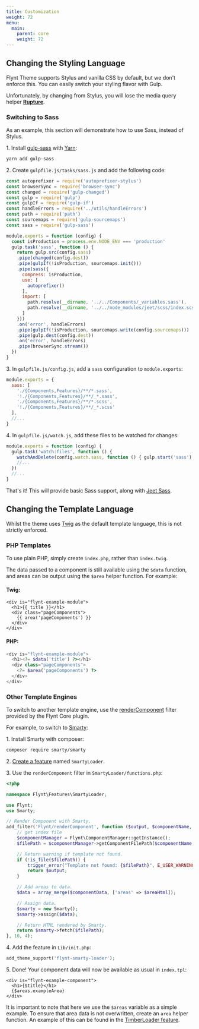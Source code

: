 ```yaml
---
title: Customization
weight: 72
menu:
  main:
    parent: core
    weight: 72
---
```



## Changing the Styling Language

Flynt Theme supports Stylus and vanilla CSS by default, but we don't enforce this. You can easily switch your styling flavor with Gulp.

Unfortunately, by changing from Stylus, you will lose the media query helper **[Rupture](https://github.com/jescalan/rupture)**.

### Switching to Sass
As an example, this section will demonstrate how to use Sass, instead of Stylus.

1\. Install [gulp-sass](https://www.npmjs.com/package/gulp-sass) with [Yarn](https://yarnpkg.com/en/):

```bash
yarn add gulp-sass
```

2\. Create `gulpfile.js/tasks/sass.js` and add the following code:

```js
const autoprefixer = require('autoprefixer-stylus')
const browserSync = require('browser-sync')
const changed = require('gulp-changed')
const gulp = require('gulp')
const gulpIf = require('gulp-if')
const handleErrors = require('../utils/handleErrors')
const path = require('path')
const sourcemaps = require('gulp-sourcemaps')
const sass = require('gulp-sass')

module.exports = function (config) {
  const isProduction = process.env.NODE_ENV === 'production'
  gulp.task('sass', function () {
    return gulp.src(config.sass)
    .pipe(changed(config.dest))
    .pipe(gulpIf(!isProduction, sourcemaps.init()))
    .pipe(sass({
      compress: isProduction,
      use: [
        autoprefixer()
      ],
      import: [
        path.resolve(__dirname, '../../Components/_variables.sass'),
        path.resolve(__dirname, '../../node_modules/jeet/scss/index.scss')
      ]
    }))
    .on('error', handleErrors)
    .pipe(gulpIf(!isProduction, sourcemaps.write(config.sourcemaps)))
    .pipe(gulp.dest(config.dest))
    .on('error', handleErrors)
    .pipe(browserSync.stream())
  })
}
```

3\. In `gulpfile.js/config.js`, add a `sass` configuration to `module.exports`:

```js
module.exports = {
  sass: [
    './{Components,Features}/**/*.sass',
    '!./{Components,Features}/**/_*.sass',
    './{Components,Features}/**/*.scss',
    '!./{Components,Features}/**/_*.scss'
  ],
  //...
}
```

4\. In `gulpfile.js/watch.js`, add these files to be watched for changes:

```js
module.exports = function (config) {
  gulp.task('watch:files', function () {
    watchAndDelete(config.watch.sass, function () { gulp.start('sass') }, config.dest)
    //...
  })
  //...
}
```

That's it! This will provide basic Sass support, along with [Jeet Sass](http://jeet.gs/).

## Changing the Template Language

Whilst the theme uses [Twig](https://twig.sensiolabs.org) as the default template language, this is not strictly enforced.

### PHP Templates
To use plain PHP, simply create `index.php`, rather than `index.twig`.

The data passed to a component is still available using the `$data` function, and areas can be output using the `$area` helper function. For example:

#### Twig:
```twig
<div is="flynt-example-module">
  <h1>{{ title }}</h1>
  <div class="pageComponents">
    {{ area('pageComponents') }}
  </div>
</div>
```

#### PHP:
```php
<div is="flynt-example-module">
  <h1><?= $data('title') ?></h1>
  <div class="pageComponents">
    <?= $area('pageComponents') ?>
  </div>
</div>
```

### Other Template Engines
To switch to another template engine, use the [renderComponent](/guide/core/api/#flynt-rendercomponent) filter provided by the Flynt Core plugin.

For example, to switch to [Smarty](http://www.smarty.net/):

1\. Install Smarty with composer:

```bash
composer require smarty/smarty
```

2\. [Create a feature](/guide/features/creating-features/) named `SmartyLoader`.

3\. Use the `renderComponent` filter in `SmartyLoader/functions.php`:

```php
<?php

namespace Flynt\Features\SmartyLoader;

use Flynt;
use Smarty;

// Render Component with Smarty.
add_filter('Flynt/renderComponent', function ($output, $componentName, $componentData, $areaHtml) {
    // get index file
    $componentManager = Flynt\ComponentManager::getInstance();
    $filePath = $componentManager->getComponentFilePath($componentName, 'index.tpl');

    // Return warning if template not found.
    if (!is_file($filePath)) {
        trigger_error("Template not found: {$filePath}", E_USER_WARNING);
        return $output;
    }

    // Add areas to data.
    $data = array_merge($componentData, ['areas' => $areaHtml]);

    // Assign data.
    $smarty = new Smarty();
    $smarty->assign($data);

    // Return HTML rendered by Smarty.
    return $smarty->fetch($filePath);
}, 10, 4);

```

4\. Add the feature in `Lib/init.php`:

```php
add_theme_support('flynt-smarty-loader');
```

5\. Done! Your component data will now be available as usual in `index.tpl`:

```
<div is="flynt-example-component">
  <h1>{$title}</h1>
  {$areas.exampleArea}
</div>
```

It is important to note that here we use the `$areas` variable as a simple example. To ensure that area data is not overwritten, create an `area` helper function. An example of this can be found in the [TimberLoader feature](https://github.com/flyntwp/flynt-starter-theme/blob/master/Features/TimberLoader/functions.php).
